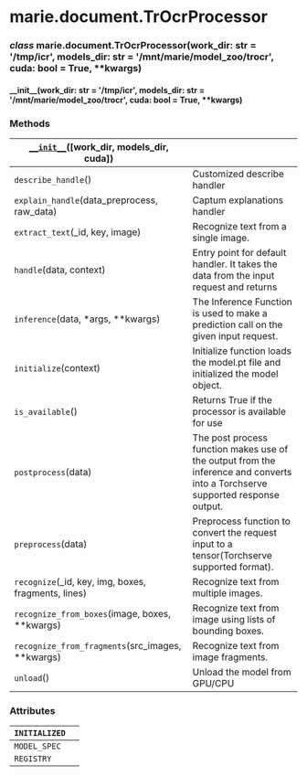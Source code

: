 # marie.document.TrOcrProcessor

### *class* marie.document.TrOcrProcessor(work_dir: str = '/tmp/icr', models_dir: str = '/mnt/marie/model_zoo/trocr', cuda: bool = True, \*\*kwargs)

#### \_\_init_\_(work_dir: str = '/tmp/icr', models_dir: str = '/mnt/marie/model_zoo/trocr', cuda: bool = True, \*\*kwargs)

### Methods

| [`__init__`](#marie.document.TrOcrProcessor.__init__)([work_dir, models_dir, cuda])   |                                                                                                                                |
|---------------------------------------------------------------------------------------|--------------------------------------------------------------------------------------------------------------------------------|
| `describe_handle`()                                                                   | Customized describe handler                                                                                                    |
| `explain_handle`(data_preprocess, raw_data)                                           | Captum explanations handler                                                                                                    |
| `extract_text`(_id, key, image)                                                       | Recognize text from a single image.                                                                                            |
| `handle`(data, context)                                                               | Entry point for default handler. It takes the data from the input request and returns                                          |
| `inference`(data, \*args, \*\*kwargs)                                                 | The Inference Function is used to make a prediction call on the given input request.                                           |
| `initialize`(context)                                                                 | Initialize function loads the model.pt file and initialized the model object.                                                  |
| `is_available`()                                                                      | Returns True if the processor is available for use                                                                             |
| `postprocess`(data)                                                                   | The post process function makes use of the output from the inference and converts into a Torchserve supported response output. |
| `preprocess`(data)                                                                    | Preprocess function to convert the request input to a tensor(Torchserve supported format).                                     |
| `recognize`(_id, key, img, boxes, fragments, lines)                                   | Recognize text from multiple images.                                                                                           |
| `recognize_from_boxes`(image, boxes, \*\*kwargs)                                      | Recognize text from image using lists of bounding boxes.                                                                       |
| `recognize_from_fragments`(src_images, \*\*kwargs)                                    | Recognize text from image fragments.                                                                                           |
| `unload`()                                                                            | Unload the model from GPU/CPU                                                                                                  |

### Attributes

| `INITIALIZED`   |    |
|-----------------|----|
| `MODEL_SPEC`    |    |
| `REGISTRY`      |    |
